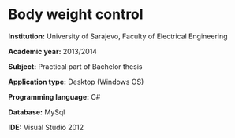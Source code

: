 # Body weight control 

**Institution:** University of Sarajevo, Faculty of Electrical Engineering

**Academic year:** 2013/2014

**Subject:** Practical part of Bachelor thesis

**Application type:** Desktop (Windows OS)

**Programming language:** C#

**Database:** MySql

**IDE:** Visual Studio 2012
